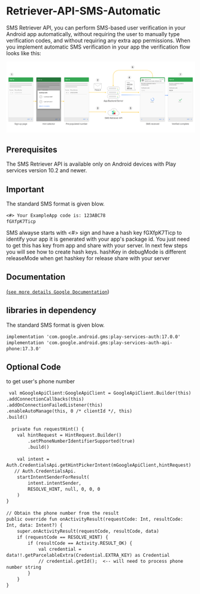 # Retriever-API-SMS-Automatic
SMS Retriever API, you can perform SMS-based user verification in your Android app automatically, without requiring the user to manually type verification codes, and without requiring any extra app permissions. When you implement automatic SMS verification in your app
the verification flow looks like this:

<img src="./sms_retriever_api.png" width=“400”/>

## Prerequisites
The SMS Retriever API is available only on Android devices with Play services version 10.2 and newer.

## Important
The standard SMS format is given blow.

    <#> Your ExampleApp code is: 123ABC78 
    fGXfpK7Ticp

SMS alwayse starts with <#> sign and have a hash key fGXfpK7Ticp to identify your app it is generated with your app's package id. You just need to get this has key from app and share with your server. 
In next few steps you will see how to create hash keys.
hashKey in debugMode is different releaseMode 
when get hashkey for release share with your server 

## Documentation 
[(`see more details Google Documentation`]( https://developers.google.com/identity/sms-retriever/overview))

## libraries in dependency
The standard SMS format is given blow.

    implementation 'com.google.android.gms:play-services-auth:17.0.0'
    implementation 'com.google.android.gms:play-services-auth-api-phone:17.3.0'

## Optional Code 
to get user's phone number

     val mGoogleApiClient:GoogleApiClient = GoogleApiClient.Builder(this)
    .addConnectionCallbacks(this)
    .addOnConnectionFailedListener(this)
    .enableAutoManage(this, 0 /* clientId */, this)
    .build()
    
      private fun requestHint() {
        val hintRequest = HintRequest.Builder()
            .setPhoneNumberIdentifierSupported(true)
            .build()

        val intent = Auth.CredentialsApi.getHintPickerIntent(mGoogleApiClient,hintRequest)
       // Auth.CredentialsApi.
        startIntentSenderForResult(
            intent.intentSender,
            RESOLVE_HINT, null, 0, 0, 0
        )
    }
    
    // Obtain the phone number from the result
    public override fun onActivityResult(requestCode: Int, resultCode: Int, data: Intent?) {
        super.onActivityResult(requestCode, resultCode, data)
        if (requestCode == RESOLVE_HINT) {
            if (resultCode == Activity.RESULT_OK) {
                val credential = data!!.getParcelableExtra(Credential.EXTRA_KEY) as Credential
                // credential.getId();  <-- will need to process phone number string
            }
        }
    }
    
    
